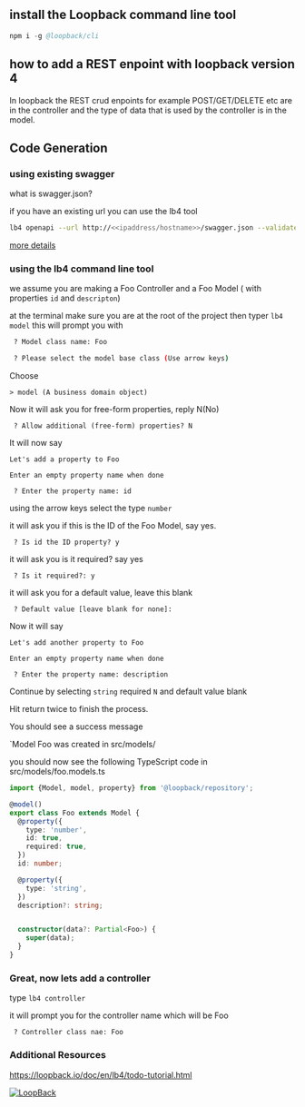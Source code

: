 ## install the Loopback command line tool
```s
npm i -g @loopback/cli
```

## how to add a REST enpoint with loopback version 4
In loopback the REST crud enpoints for example POST/GET/DELETE etc
are in the controller and the type of data that is used by the controller is
in the model.

## Code Generation

### using existing swagger

what is swagger.json?

if you have an existing url you can use the lb4 tool

```sh
lb4 openapi --url http://<<ipaddress/hostname>>/swagger.json --validate true
```

[more details](./docs/SWAGGER-CODEGEN.md)

### using the lb4 command line tool
we assume you are making a Foo Controller and a Foo Model ( with properties `id` and `descripton`)

at the terminal make sure you are at the root of the project
then typer `lb4 model`
this will prompt you with

```bash
 ? Model class name: Foo

 ? Please select the model base class (Use arrow keys)
 ```

Choose

`> model (A business domain object)`

Now it will ask you for free-form properties, reply N(No)

` ? Allow additional (free-form) properties? N`

It will now say

`Let's add a property to Foo`

`Enter an empty property name when done`

` ? Enter the property name: id`

using the arrow keys select the type `number`

it will ask you if this is the ID of the Foo Model, say yes.

` ? Is id the ID property? y`

it will ask you is it required?  say yes

` ? Is it required?: y`

it will ask you for a default value, leave this blank

` ? Default value [leave blank for none]:`

Now it will say

`Let's add another property to Foo`

`Enter an empty property name when done`

` ? Enter the property name: description`

Continue by selecting `string`  required  `N`
and default value blank

Hit return twice to finish the process.

You should see a success message

`Model Foo was created in src/models/

you should now see the following TypeScript code in src/models/foo.models.ts

``` TypeScript
import {Model, model, property} from '@loopback/repository';

@model()
export class Foo extends Model {
  @property({
    type: 'number',
    id: true,
    required: true,
  })
  id: number;

  @property({
    type: 'string',
  })
  description?: string;


  constructor(data?: Partial<Foo>) {
    super(data);
  }
}
```

### Great, now lets add a controller

type `lb4 controller`

it will prompt you for the controller name
which will be Foo

` ? Controller class nae: Foo`




### Additional Resources

https://loopback.io/doc/en/lb4/todo-tutorial.html


[![LoopBack](https://github.com/strongloop/loopback-next/raw/master/docs/site/imgs/branding/Powered-by-LoopBack-Badge-(blue)-@2x.png)](http://loopback.io/)
